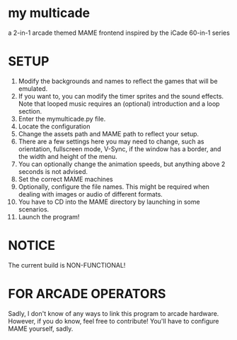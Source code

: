 # my multicade
a 2-in-1 arcade themed MAME frontend inspired by the iCade 60-in-1 series

# SETUP
1. Modify the backgrounds and names to reflect the games that will be emulated.
2. If you want to, you can modify the timer sprites and the sound effects. Note that looped music requires an (optional) introduction and a loop section.
3. Enter the mymulticade.py file.
4. Locate the configuration
5. Change the assets path and MAME path to reflect your setup.
6. There are a few settings here you may need to change, such as orientation, fullscreen mode, V-Sync, if the window has a border, and the width and height of the menu.
7. You can optionally change the animation speeds, but anything above 2 seconds is not advised.
8. Set the correct MAME machines
9. Optionally, configure the file names. This might be required when dealing with images or audio of different formats.
10. You have to CD into the MAME directory by launching in some scenarios.
11. Launch the program!

# NOTICE
The current build is NON-FUNCTIONAL!

# FOR ARCADE OPERATORS
Sadly, I don't know of any ways to link this program to arcade hardware. However, if you do know, feel free to contribute!
You'll have to configure MAME yourself, sadly.
